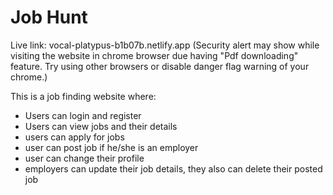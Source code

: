 # Job Hunt

Live link: vocal-platypus-b1b07b.netlify.app (Security alert may show while visiting the website in chrome browser due having "Pdf downloading" feature. Try using other  browsers or disable danger flag warning of your chrome.)

This is a job finding website where:

- Users can login and register
- Users can view jobs and their details
- users can apply for jobs
- user can post job if he/she is an employer
- user can change their profile
- employers can update their job details, they also can delete their posted job
